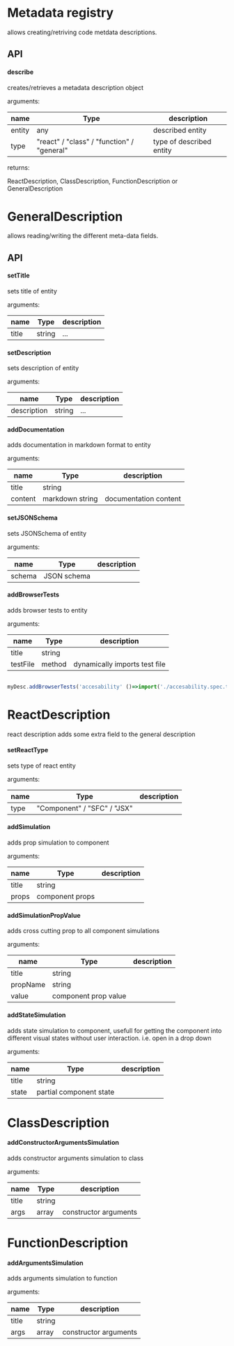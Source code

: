 # Metadata registry

allows creating/retriving code metdata descriptions.

## API

#### describe
creates/retrieves a metadata description object

arguments:

| name | Type | description |
|-------|------|-----------------|
| entity | any | described entity |
| type | "react" / "class" / "function" / "general" | type of described entity |

returns:

ReactDescription, ClassDescription, FunctionDescription or GeneralDescription



# GeneralDescription

allows reading/writing the different meta-data fields.

## API


#### setTitle

sets title of entity

arguments:

| name | Type | description |
|-------|------|-----------------|
| title | string | ...


#### setDescription

sets description of entity

arguments:

| name | Type | description |
|-------|------|-----------------|
| description | string | ...



#### addDocumentation

adds documentation in markdown format to entity

arguments:

| name | Type | description |
|-------|------|-----------------|
| title | string |  |
| content | markdown string | documentation content |



#### setJSONSchema

sets JSONSchema of entity

arguments:

| name | Type | description |
|-------|------|-----------------|
| schema | JSON schema |  |

#### addBrowserTests

adds browser tests to entity

arguments:

| name | Type | description |
|-------|------|-----------------|
| title | string |  |
| testFile | method | dynamically imports test file |

```ts

myDesc.addBrowserTests('accesability' ()=>import('./accesability.spec.ts')

```


# ReactDescription

react description adds some extra field to the general description

#### setReactType

sets type of react entity

arguments:

| name | Type | description |
|-------|------|-----------------|
| type | "Component" / "SFC" / "JSX" |  |


#### addSimulation

adds prop simulation to component

arguments:

| name | Type | description |
|-------|------|-----------------|
| title | string |  |
| props | component props |   |

#### addSimulationPropValue

adds cross cutting prop to all component simulations

arguments:

| name | Type | description |
|-------|------|-----------------|
| title | string |  |
| propName | string |  |
| value | component prop value |  |



#### addStateSimulation

adds state simulation to component, usefull for getting the component into different visual states without user interaction. i.e. open in a drop down


arguments:

| name | Type | description |
|-------|------|-----------------|
| title | string |  |
| state | partial component state |  |



# ClassDescription


#### addConstructorArgumentsSimulation

adds constructor arguments simulation to class

arguments:

| name | Type | description |
|-------|------|-----------------|
| title | string |  |
| args | array | constructor arguments |



# FunctionDescription


#### addArgumentsSimulation

adds arguments simulation to function

arguments:

| name | Type | description |
|-------|------|-----------------|
| title | string |  |
| args | array | constructor arguments |